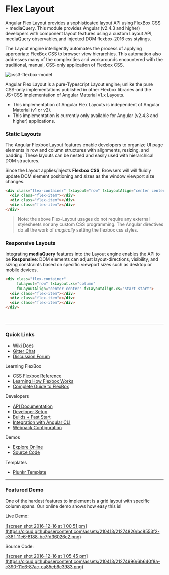 # Flex Layout

Angular Flex Layout provides a sophisticated layout API using FlexBox CSS + mediaQuery. This module provides Angular (v2.4.3 and higher) developers with component layout features using a custom Layout API, mediaQuery observables,and injected DOM flexbox-2016 css stylings.  

The Layout engine intelligently automates the process of applying appropriate FlexBox CSS to browser view hierarchies. This automation also addresses many of the complexities and workarounds encountered with the traditional, manual, CSS-only application of Flexbox CSS. 

![css3-flexbox-model](https://cloud.githubusercontent.com/assets/210413/20034148/49a4fb62-a382-11e6-9822-42b90dec69be.jpg)

Angular Flex Layout is a pure-Typescript Layout engine; unlike the pure CSS-only implementations published in other Flexbox libraries  and the JS+CSS implementation of Angular Material v1.x Layouts. 

*  This implementation of Angular Flex Layouts is independent of Angular Material (v1 or v2).
*  This implementation is currently only available for Angular (v2.4.3 and higher) applications.


### Static Layouts 

The Angular Flexbox Layout features enable developers to organize UI page elements in row and column structures with alignments, resizing, and padding. These layouts can be nested and easily used with hierarchical DOM structures. 

Since the Layout applies/injects **Flexbox CSS**, Browsers will will fluidly update DOM element positioning and sizes as the window viewport size changes. 

```html
<div class="flex-container" fxLayout="row" fxLayoutAlign="center center">
  <div class="flex-item"></div>
  <div class="flex-item"></div>
  <div class="flex-item"></div>
</div> 
```

> Note: the above Flex-Layout usages do not require any external stylesheets nor any custom CSS programming. The Angular directives do all the work of *magically* setting the flexbox css styles.

### Responsive Layouts

Integrating **mediaQuery** features into the Layout engine enables the API to be **Responsive**: DOM elements can adjust layout-directions, visibility, and sizing constraints based on specific viewport sizes such as desktop or mobile devices. 

```html
<div class="flex-container" 
     fxLayout="row" fxLayout.xs="column" 
     fxLayoutAlign="center center" fxLayoutAlign.xs="start start">
  <div class="flex-item"></div>
  <div class="flex-item"></div>
  <div class="flex-item"></div>
</div> 
```

<br/>

----

### Quick Links

*  [Wiki Docs](https://github.com/angular/flex-layout/wiki)
*  [Gitter Chat](https://gitter.im/angular/flex-layout)
*  [Discussion Forum](https://groups.google.com/forum/#!forum/angular-flex-layout)

Learning FlexBox

*  [CSS Flexbox Reference](http://cssreference.io/flexbox/)
*  [Learning How Flexbox Works](https://medium.freecodecamp.com/even-more-about-how-flexbox-works-explained-in-big-colorful-animated-gifs-a5a74812b053#.dfi1sit87)
*  [Complete Guide to FlexBox](https://css-tricks.com/snippets/css/a-guide-to-flexbox/)

Developers

*  [API Documentation](https://github.com/angular/flex-layout/wiki/API-Documentation)
*  [Developer Setup](https://github.com/angular/flex-layout/wiki/Developer-Setup)
*  [Builds + Fast Start](https://github.com/angular/flex-layout/wiki/Fast-Starts)
*  [Integration with Angular CLI](https://github.com/angular/flex-layout/wiki/Integration-with-Angular-CLI)
*  [Webpack Configuration](https://github.com/angular/flex-layout/wiki/Webpack-Configuration)

Demos 

*  [Explore Online](https://tburleson-layouts-demos.firebaseapp.com/)
*  [Source Code](https://github.com/angular/flex-layout/blob/master/src/demo-app/app/demo-app-module.ts)

Templates

*  [Plunkr Template](https://plnkr.co/edit/h8hzyoEyqdCXmTBA7DfK?p=preview)

----

### Featured Demo

One of the hardest features to implement is a grid layout with specific column spans. Our online demo shows how easy this is!

Live Demo:

<a href="https://tburleson-layouts-demos.firebaseapp.com/#/stackoverflow" target="_blank">
![screen shot 2016-12-16 at 1 00 51 pm](https://cloud.githubusercontent.com/assets/210413/21274826/bc8553f2-c38f-11e6-8188-bc7fd36026c2.png)
</a>

Source Code:

<a href="https://github.com/angular/flex-layout/blob/master/src/demo-app/app/stack-overflow/columnSpan.demo.ts#L23" target="_blank">
![screen shot 2016-12-16 at 1 05 45 pm](https://cloud.githubusercontent.com/assets/210413/21274996/6b640f8a-c390-11e6-87ac-ca85eb6c3983.png)
</a>

